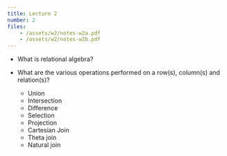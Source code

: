 ```yaml
---
title: Lecture 2
number: 2
files:
    - /assets/w2/notes-w2a.pdf
    - /assets/w2/notes-w2b.pdf
---
```


* What is relational algebra? 

* What are the various operations performed on a row(s), column(s) and relation(s)?
    * Union
    * Intersection
    * Difference
    * Selection
    * Projection
    * Cartesian Join
    * Theta join
    * Natural join
